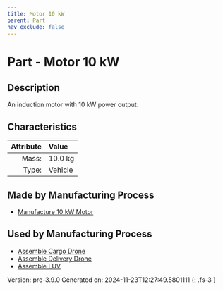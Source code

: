 ```yaml
---
title: Motor 10 kW
parent: Part
nav_exclude: false
---
```

# Part - Motor 10 kW

## Description
An induction motor with 10 kW power output.

## Characteristics

| Attribute      | Value |
|--------:|:------|
|Mass:|10.0 kg|
|Type:|Vehicle|

## Made by Manufacturing Process

- [Manufacture 10 kW Motor](../process/manufacture-10-kw-motor.html)

## Used by Manufacturing Process

- [Assemble Cargo Drone](../process/assemble-cargo-drone.html)
- [Assemble Delivery Drone](../process/assemble-delivery-drone.html)
- [Assemble LUV](../process/assemble-luv.html)


Version: pre-3.9.0 Generated on: 2024-11-23T12:27:49.5801111
{: .fs-3 }

